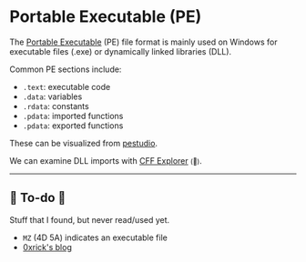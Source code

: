 # Portable Executable (PE)

<div class="row row-cols-lg-2"><div>

The [Portable Executable](https://en.wikipedia.org/wiki/Portable_Executable) (PE) file format is mainly used on Windows for executable files (.exe) or dynamically linked libraries (DLL).

Common PE sections include:

* `.text`: executable code
* `.data`: variables
* `.rdata`: constants
* `.pdata`: imported functions
* `.pdata`: exported functions

These can be visualized from [pestudio](https://pestudio.en.lo4d.com/windows).
</div><div>

We can examine DLL imports with [CFF Explorer](https://ntcore.com/?page_id=388) <small>(👻)</small>.
</div></div>

<hr class="sep-both">

## 👻 To-do 👻

Stuff that I found, but never read/used yet.

<div class="row row-cols-lg-2"><div>

* `MZ` (4D 5A) indicates an executable file
* [0xrick's blog](https://0xrick.github.io/win-internals/pe1/)
</div><div>
</div></div>